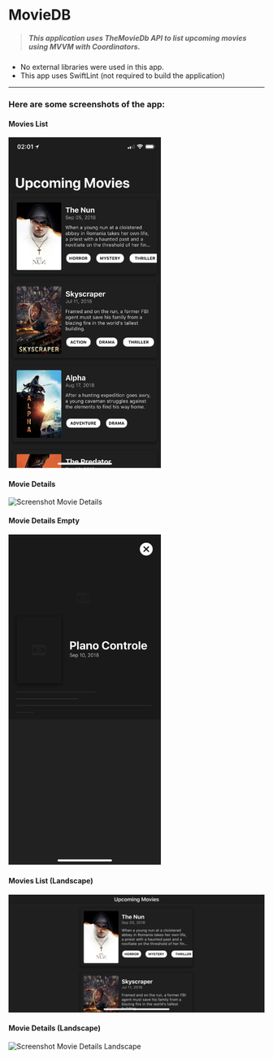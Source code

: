 # MovieDB

> ##### This application uses TheMovieDb API to list upcoming movies using MVVM with Coordinators.

* No external libraries were used in this app.
* This app uses SwiftLint (not required to build the application)

---

### Here are some screenshots of the app:

#### Movies List
<img src="https://github.com/omatheusr/MovieDB/blob/development/Screenshots/1_list.PNG?raw=true" alt="Screenshot Movies List" width="300">

#### Movie Details
<img src="https://github.com/omatheusr/MovieDB/blob/development/Screenshots/2_detail.PNG?raw=true" alt="Screenshot Movie Details" width="300">

#### Movie Details Empty
<img src="https://github.com/omatheusr/MovieDB/blob/development/Screenshots/3_detail_empty.PNG?raw=true" alt="Screenshot Movie Details Empty" width="300">

#### Movies List (Landscape)
<img src="https://github.com/omatheusr/MovieDB/blob/development/Screenshots/4_list_landscape.PNG?raw=true" alt="Screenshot Movie List Landscape" width="600">

#### Movie Details (Landscape)
<img src="https://github.com/omatheusr/MovieDB/blob/development/Screenshots/5_detail_landscape.PNG?raw=true" alt="Screenshot Movie Details Landscape" width="600">
